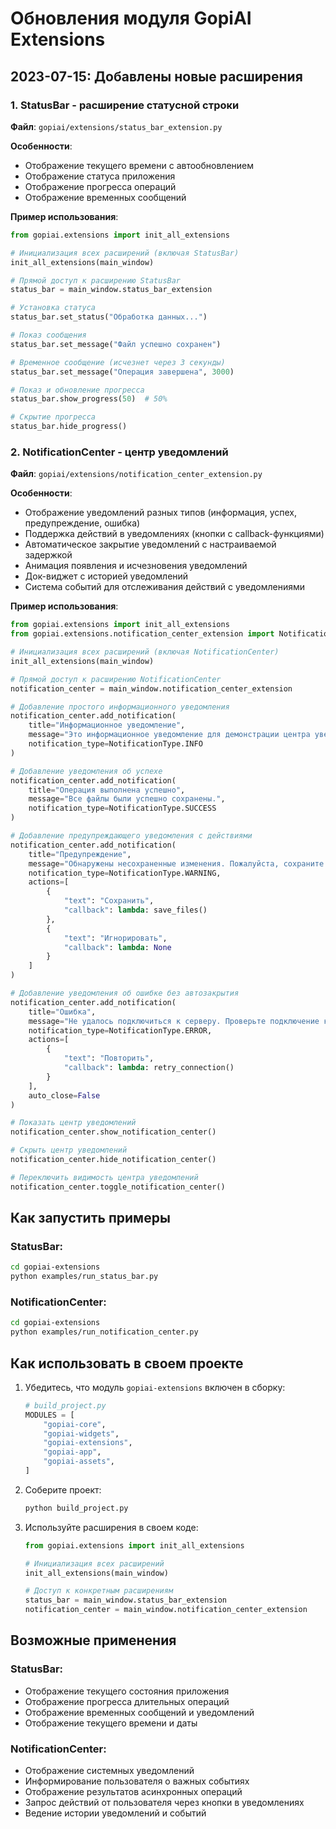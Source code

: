 # Обновления модуля GopiAI Extensions

## 2023-07-15: Добавлены новые расширения

### 1. StatusBar - расширение статусной строки

**Файл**: `gopiai/extensions/status_bar_extension.py`

**Особенности**:
- Отображение текущего времени с автообновлением
- Отображение статуса приложения
- Отображение прогресса операций
- Отображение временных сообщений

**Пример использования**:
```python
from gopiai.extensions import init_all_extensions

# Инициализация всех расширений (включая StatusBar)
init_all_extensions(main_window)

# Прямой доступ к расширению StatusBar
status_bar = main_window.status_bar_extension

# Установка статуса
status_bar.set_status("Обработка данных...")

# Показ сообщения
status_bar.set_message("Файл успешно сохранен")

# Временное сообщение (исчезнет через 3 секунды)
status_bar.set_message("Операция завершена", 3000)

# Показ и обновление прогресса
status_bar.show_progress(50)  # 50%

# Скрытие прогресса
status_bar.hide_progress()
```

### 2. NotificationCenter - центр уведомлений

**Файл**: `gopiai/extensions/notification_center_extension.py`

**Особенности**:
- Отображение уведомлений разных типов (информация, успех, предупреждение, ошибка)
- Поддержка действий в уведомлениях (кнопки с callback-функциями)
- Автоматическое закрытие уведомлений с настраиваемой задержкой
- Анимация появления и исчезновения уведомлений
- Док-виджет с историей уведомлений
- Система событий для отслеживания действий с уведомлениями

**Пример использования**:
```python
from gopiai.extensions import init_all_extensions
from gopiai.extensions.notification_center_extension import NotificationType

# Инициализация всех расширений (включая NotificationCenter)
init_all_extensions(main_window)

# Прямой доступ к расширению NotificationCenter
notification_center = main_window.notification_center_extension

# Добавление простого информационного уведомления
notification_center.add_notification(
    title="Информационное уведомление",
    message="Это информационное уведомление для демонстрации центра уведомлений.",
    notification_type=NotificationType.INFO
)

# Добавление уведомления об успехе
notification_center.add_notification(
    title="Операция выполнена успешно",
    message="Все файлы были успешно сохранены.",
    notification_type=NotificationType.SUCCESS
)

# Добавление предупреждающего уведомления с действиями
notification_center.add_notification(
    title="Предупреждение",
    message="Обнаружены несохраненные изменения. Пожалуйста, сохраните файлы перед выходом.",
    notification_type=NotificationType.WARNING,
    actions=[
        {
            "text": "Сохранить",
            "callback": lambda: save_files()
        },
        {
            "text": "Игнорировать",
            "callback": lambda: None
        }
    ]
)

# Добавление уведомления об ошибке без автозакрытия
notification_center.add_notification(
    title="Ошибка",
    message="Не удалось подключиться к серверу. Проверьте подключение к интернету и повторите попытку.",
    notification_type=NotificationType.ERROR,
    actions=[
        {
            "text": "Повторить",
            "callback": lambda: retry_connection()
        }
    ],
    auto_close=False
)

# Показать центр уведомлений
notification_center.show_notification_center()

# Скрыть центр уведомлений
notification_center.hide_notification_center()

# Переключить видимость центра уведомлений
notification_center.toggle_notification_center()
```

## Как запустить примеры

### StatusBar:
```bash
cd gopiai-extensions
python examples/run_status_bar.py
```

### NotificationCenter:
```bash
cd gopiai-extensions
python examples/run_notification_center.py
```

## Как использовать в своем проекте

1. Убедитесь, что модуль `gopiai-extensions` включен в сборку:
   ```python
   # build_project.py
   MODULES = [
       "gopiai-core",
       "gopiai-widgets",
       "gopiai-extensions",
       "gopiai-app",
       "gopiai-assets",
   ]
   ```

2. Соберите проект:
   ```bash
   python build_project.py
   ```

3. Используйте расширения в своем коде:
   ```python
   from gopiai.extensions import init_all_extensions
   
   # Инициализация всех расширений
   init_all_extensions(main_window)
   
   # Доступ к конкретным расширениям
   status_bar = main_window.status_bar_extension
   notification_center = main_window.notification_center_extension
   ```

## Возможные применения

### StatusBar:
- Отображение текущего состояния приложения
- Отображение прогресса длительных операций
- Отображение временных сообщений и уведомлений
- Отображение текущего времени и даты

### NotificationCenter:
- Отображение системных уведомлений
- Информирование пользователя о важных событиях
- Отображение результатов асинхронных операций
- Запрос действий от пользователя через кнопки в уведомлениях
- Ведение истории уведомлений и событий
